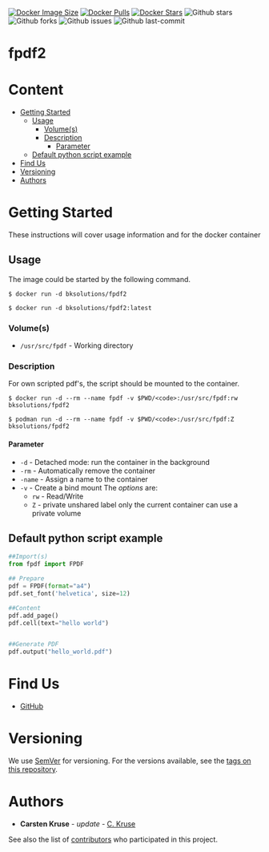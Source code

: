 [![Docker Image Size](https://badgen.net/docker/size/bksolutions/fpdf2?icon=docker&label=image%20size)](https://hub.docker.com/r/bksolutions/fpdf2/)
[![Docker Pulls](https://badgen.net/docker/pulls/bksolutions/fpdf2?icon=docker&label=pulls)](https://hub.docker.com/r/bksolutions/fpdf2/)
[![Docker Stars](https://badgen.net/docker/stars/bksolutions/fpdf2?icon=docker&label=stars)](https://hub.docker.com/r/bksolutions/fpdf2/)
![Github stars](https://badgen.net/github/stars/kca-docker/fpdf2?icon=github&label=stars)
![Github forks](https://badgen.net/github/forks/kca-docker/fpdf2?icon=github&label=forks)
![Github issues](https://img.shields.io/github/issues/kca-docker/fpdf2)
![Github last-commit](https://img.shields.io/github/last-commit/kca-docker/fpdf2)




# fpdf2  <!-- omit in toc -->

# Content  <!-- omit in toc -->

- [Getting Started](#getting-started)
  - [Usage](#usage)
    - [Volume(s)](#volumes)
    - [Description](#description)
      - [Parameter](#parameter)
  - [Default python script example](#default-python-script-example)
- [Find Us](#find-us)
- [Versioning](#versioning)
- [Authors](#authors)


# Getting Started

These instructions will cover usage information and for the docker container 

## Usage

The image could be started by the following command.  

```shell
$ docker run -d bksolutions/fpdf2
```
```shell
$ docker run -d bksolutions/fpdf2:latest
```

### Volume(s)

* `/usr/src/fpdf` - Working directory

### Description

For own scripted pdf's, the script should be mounted to the container.

```shell
$ docker run -d --rm --name fpdf -v $PWD/<code>:/usr/src/fpdf:rw bksolutions/fpdf2
```
```shell
$ podman run -d --rm --name fpdf -v $PWD/<code>:/usr/src/fpdf:Z bksolutions/fpdf2
```

#### Parameter

* `-d`    - Detached mode: run the container in the background
* `-rm`   - Automatically remove the container
* `-name` - Assign a name to the container
* `-v`    - Create a bind mount
  The *options* are:
    * `rw` - Read/Write
    * `Z` - private unshared label only the current container can use a private volume

## Default python script example

```python
##Import(s)
from fpdf import FPDF

## Prepare
pdf = FPDF(format="a4")
pdf.set_font('helvetica', size=12)

##Content
pdf.add_page()
pdf.cell(text="hello world")


##Generate PDF
pdf.output("hello_world.pdf")
```

# Find Us

* [GitHub](https://github.com/kca-docker/fpdf2)

# Versioning

We use [SemVer](http://semver.org/) for versioning. For the versions available, see the 
[tags on this repository](https://github.com/kca-docker/fpdf2/tags). 

# Authors

* **Carsten Kruse** - *update* - [C. Kruse](https://github.com/KruseCarsten)

See also the list of [contributors](https://github.com/kca-docker/fpdf2/contributors) who 
participated in this project.
